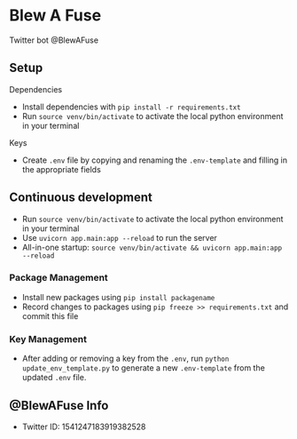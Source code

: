 # Blew A Fuse

Twitter bot @BlewAFuse

## Setup

Dependencies

* Install dependencies with `pip install -r requirements.txt`
* Run `source venv/bin/activate` to activate the local python environment in your terminal

Keys

* Create `.env` file by copying and renaming the `.env-template` and filling in the appropriate fields

## Continuous development

* Run `source venv/bin/activate` to activate the local python environment in your terminal
* Use `uvicorn app.main:app --reload` to run the server
* All-in-one startup: `source venv/bin/activate && uvicorn app.main:app --reload`

### Package Management

* Install new packages using `pip install packagename`
* Record changes to packages using `pip freeze >> requirements.txt` and commit this file

### Key Management

* After adding or removing a key from the `.env`, run `python update_env_template.py` to generate a new `.env-template` from the updated `.env` file.

## @BlewAFuse Info

* Twitter ID: 1541247183919382528
